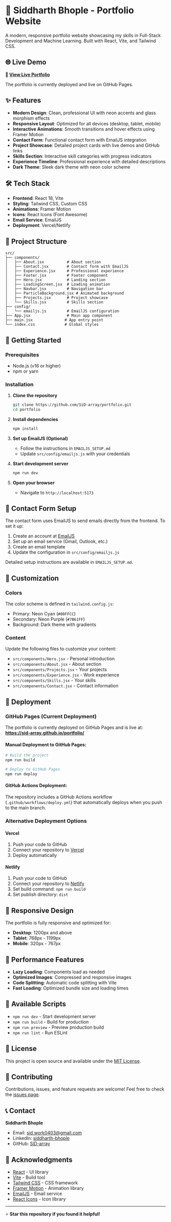 # 🚀 Siddharth Bhople - Portfolio Website

A modern, responsive portfolio website showcasing my skills in Full-Stack Development and Machine Learning. Built with React, Vite, and Tailwind CSS.

## 🌐 Live Demo

**🔗 [View Live Portfolio](https://sid-array.github.io/portfolio/)**

The portfolio is currently deployed and live on GitHub Pages.

## ✨ Features

- **Modern Design**: Clean, professional UI with neon accents and glass morphism effects
- **Responsive Layout**: Optimized for all devices (desktop, tablet, mobile)
- **Interactive Animations**: Smooth transitions and hover effects using Framer Motion
- **Contact Form**: Functional contact form with EmailJS integration
- **Project Showcase**: Detailed project cards with live demos and GitHub links
- **Skills Section**: Interactive skill categories with progress indicators
- **Experience Timeline**: Professional experience with detailed descriptions
- **Dark Theme**: Sleek dark theme with neon color scheme

## 🛠️ Tech Stack

- **Frontend**: React 18, Vite
- **Styling**: Tailwind CSS, Custom CSS
- **Animations**: Framer Motion
- **Icons**: React Icons (Font Awesome)
- **Email Service**: EmailJS
- **Deployment**: Vercel/Netlify

## 📁 Project Structure

```
src/
├── components/
│   ├── About.jsx          # About section
│   ├── Contact.jsx        # Contact form with EmailJS
│   ├── Experience.jsx     # Professional experience
│   ├── Footer.jsx         # Footer component
│   ├── Hero.jsx           # Landing section
│   ├── LoadingScreen.jsx  # Loading animation
│   ├── Navbar.jsx         # Navigation bar
│   ├── ParticleBackground.jsx # Animated background
│   ├── Projects.jsx       # Project showcase
│   └── Skills.jsx         # Skills section
├── config/
│   └── emailjs.js         # EmailJS configuration
├── App.jsx                # Main app component
├── main.jsx              # App entry point
└── index.css             # Global styles
```

## 🚀 Getting Started

### Prerequisites

- Node.js (v16 or higher)
- npm or yarn

### Installation

1. **Clone the repository**
   ```bash
   git clone https://github.com/SiD-array/portfolio.git
   cd portfolio
   ```

2. **Install dependencies**
   ```bash
   npm install
   ```

3. **Set up EmailJS (Optional)**
   - Follow the instructions in `EMAILJS_SETUP.md`
   - Update `src/config/emailjs.js` with your credentials

4. **Start development server**
   ```bash
   npm run dev
   ```

5. **Open your browser**
   - Navigate to `http://localhost:5173`

## 📧 Contact Form Setup

The contact form uses EmailJS to send emails directly from the frontend. To set it up:

1. Create an account at [EmailJS](https://www.emailjs.com/)
2. Set up an email service (Gmail, Outlook, etc.)
3. Create an email template
4. Update the configuration in `src/config/emailjs.js`

Detailed setup instructions are available in `EMAILJS_SETUP.md`.

## 🎨 Customization

### Colors
The color scheme is defined in `tailwind.config.js`:
- Primary: Neon Cyan (`#00FFCC`)
- Secondary: Neon Purple (`#7B61FF`)
- Background: Dark theme with gradients

### Content
Update the following files to customize your content:
- `src/components/Hero.jsx` - Personal introduction
- `src/components/About.jsx` - About section
- `src/components/Projects.jsx` - Your projects
- `src/components/Experience.jsx` - Work experience
- `src/components/Skills.jsx` - Your skills
- `src/components/Contact.jsx` - Contact information

## 🚀 Deployment

### GitHub Pages (Current Deployment)
The portfolio is currently deployed on GitHub Pages and is live at:
**https://sid-array.github.io/portfolio/**

#### Manual Deployment to GitHub Pages:
```bash
# Build the project
npm run build

# Deploy to GitHub Pages
npm run deploy
```

#### GitHub Actions Deployment:
The repository includes a GitHub Actions workflow (`.github/workflows/deploy.yml`) that automatically deploys when you push to the main branch.

### Alternative Deployment Options

#### Vercel
1. Push your code to GitHub
2. Connect your repository to [Vercel](https://vercel.com)
3. Deploy automatically

#### Netlify
1. Push your code to GitHub
2. Connect your repository to [Netlify](https://netlify.com)
3. Set build command: `npm run build`
4. Set publish directory: `dist`

## 📱 Responsive Design

The portfolio is fully responsive and optimized for:
- **Desktop**: 1200px and above
- **Tablet**: 768px - 1199px
- **Mobile**: 320px - 767px

## 🎯 Performance Features

- **Lazy Loading**: Components load as needed
- **Optimized Images**: Compressed and responsive images
- **Code Splitting**: Automatic code splitting with Vite
- **Fast Loading**: Optimized bundle size and loading times

## 🔧 Available Scripts

- `npm run dev` - Start development server
- `npm run build` - Build for production
- `npm run preview` - Preview production build
- `npm run lint` - Run ESLint

## 📄 License

This project is open source and available under the [MIT License](LICENSE).

## 🤝 Contributing

Contributions, issues, and feature requests are welcome! Feel free to check the [issues page](https://github.com/SiD-array/portfolio/issues).

## 📞 Contact

**Siddharth Bhople**
- Email: sid.work0403@gmail.com
- LinkedIn: [siddharth-bhople](https://linkedin.com/in/siddharth-bhople)
- GitHub: [SiD-array](https://github.com/SiD-array)

## 🙏 Acknowledgments

- [React](https://reactjs.org/) - UI library
- [Vite](https://vitejs.dev/) - Build tool
- [Tailwind CSS](https://tailwindcss.com/) - CSS framework
- [Framer Motion](https://www.framer.com/motion/) - Animation library
- [EmailJS](https://www.emailjs.com/) - Email service
- [React Icons](https://react-icons.github.io/react-icons/) - Icon library

---

⭐ **Star this repository if you found it helpful!**
